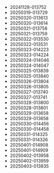 * 20241128-013752
* 20250319-013729
* 20250320-013613
* 20250320-013614
* 20250321-013758
* 20250321-013759
* 20250322-013530
* 20250322-013531
* 20250323-014223
* 20250323-014224
* 20250324-014046
* 20250324-014047
* 20250325-013839
* 20250325-013840
* 20250326-013804
* 20250326-013805
* 20250327-013740
* 20250327-013741
* 20250328-013800
* 20250328-013801
* 20250329-013658
* 20250329-013658
* 20250330-014456
* 20250330-014458
* 20250331-014325
* 20250331-014326
* 20250401-014908
* 20250401-014909
* 20250402-013958
* 20250402-013959
* 20250403-013835
